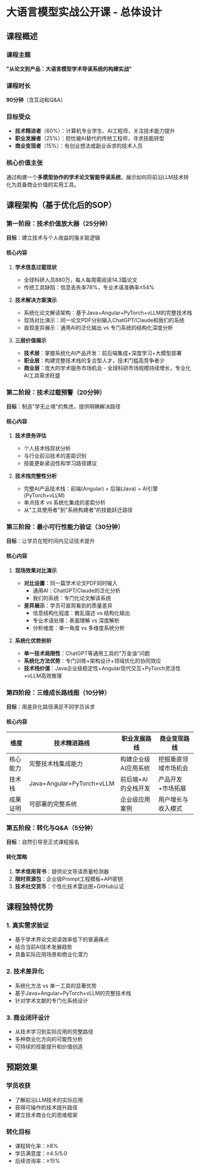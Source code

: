 # 大语言模型实战公开课 - 总体设计

## 课程概述

### 课程主题
**"从论文到产品：大语言模型学术导读系统的构建实战"**

### 课程时长
**90分钟**（含互动和Q&A）

### 目标受众
- **技术精进者**（60%）：计算机专业学生、AI工程师，关注技术能力提升
- **职业发展者**（25%）：担忧被AI替代的传统工程师，寻求技能转型
- **商业变现者**（15%）：有创业想法或副业诉求的技术人员

### 核心价值主张
通过构建一个**多模型协作的学术论文智能导读系统**，展示如何将前沿LLM技术转化为具备商业价值的实用工具。

## 课程架构（基于优化后的SOP）

### 第一阶段：技术价值放大器（25分钟）
**目标**：建立技术与个人收益的强关联逻辑

#### 核心内容
1. **学术信息过载现状**
   - 全球科研人员880万，每人每周需阅读14.3篇论文
   - 传统工具缺陷：信息丢失率78%，专业术语准确率≤54%

2. **技术解决方案演示**
   - 系统化论文解读架构：基于Java+Angular+PyTorch+vLLM的完整技术栈
   - 现场对比演示：同一论文PDF分别输入ChatGPT/Claude和我们的系统
   - 直观差异展示：通用AI的泛化输出 vs 专门系统的结构化深度分析

3. **三层价值揭示**
   - **技术层**：掌握系统化AI产品开发：前后端集成+深度学习+大模型部署
   - **职业层**：构建完整技术栈的复合型人才，技术门槛高竞争者少
   - **商业层**：庞大的学术服务市场机会 - 全球科研市场规模持续增长，专业化AI工具需求旺盛

### 第二阶段：技术过载预警（20分钟）
**目标**：制造"学无止境"的焦虑，提供明确解决路径

#### 核心内容
1. **技术债务评估**
   - 个人技术栈现状分析
   - 与行业前沿技术的差距识别
   - 技能更新紧迫性和学习路径建议

2. **技术栈完整性分析**
   - 完整AI产品技术栈：前端(Angular) + 后端(Java) + AI引擎(PyTorch+vLLM)
   - 单点技术 vs 系统化集成的差距分析
   - 从"工具使用者"到"系统构建者"的技能跃迁路径

### 第三阶段：最小可行性能力验证（30分钟）
**目标**：让学员在短时间内见证技术提升

#### 核心内容
1. **现场效果对比演示**
   - **对比设置**：同一篇学术论文PDF同时输入
     - 通用AI：ChatGPT/Claude的泛化分析
     - 我们的系统：专门化论文解读系统
   - **差异展示**：学员可直观看到的质量差异
     - 信息结构化程度：散乱描述 vs 结构化输出
     - 专业术语处理：表面理解 vs 深度解析
     - 分析维度：单一角度 vs 多维度系统分析

2. **系统化优势剖析**
   - **单一技术局限性**：ChatGPT等通用工具的"万金油"问题
   - **系统化方法优势**：专门训练+架构设计+领域优化的协同效应
   - **技术栈价值**：Java企业级稳定性+Angular现代交互+PyTorch灵活性+vLLM高效推理

### 第四阶段：三维成长路线图（10分钟）
**目标**：用差异化路径满足不同学员诉求

#### 核心内容
| 维度 | 技术精进路线 | 职业发展路线 | 商业变现路线 |
|------|-------------|-------------|-------------|
| 核心能力 | 完整技术栈集成能力 | 构建企业级AI应用系统 | 挖掘垂直领域市场机会 |
| 技术栈 | Java+Angular+PyTorch+vLLM | 前后端+AI的全栈开发 | 产品开发+市场拓展 |
| 成果证明 | 可部署的完整系统 | 企业级应用案例 | 用户增长与收入模式 |

### 第五阶段：转化与Q&A（5分钟）
**目标**：自然引导至正式课程报名

#### 转化策略
1. **学术信用背书**：提供论文导读质量检测器
2. **限时资源包**：企业级Prompt工程模板+API密钥
3. **技术社交货币**：个性化技术雷达图+GitHub认证

## 课程独特优势

### 1. 真实需求验证
- 基于学术界论文阅读效率低下的普遍痛点
- 结合当前AI技术发展趋势
- 具备实际应用场景和商业化潜力

### 2. 技术差异化
- 系统化方法 vs 单一工具的显著优势
- 基于Java+Angular+PyTorch+vLLM的完整技术栈
- 针对学术文献的专门化系统设计

### 3. 商业闭环设计
- 从技术学习到实际应用的完整路径
- 多种商业化方向的可能性分析
- 可持续的技能提升和价值创造

## 预期效果

### 学员收获
- 了解前沿LLM技术的实际应用
- 获得可操作的技术提升路径
- 建立技术商业化的思维框架

### 转化目标
- 课程转化率：≥8%
- 学员满意度：≥4.5/5.0
- 后续咨询率：≥15% 